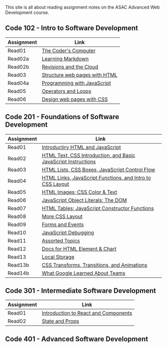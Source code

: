 This site is all about reading assignment notes on the ASAC Advanced Web Development course.

## Code 102 - Intro to Software Development

| Assignment |                    Link                         |
|------------|-------------------------------------------------|
|   Read01   | [The Coder's Computer](102/read01.md)           |
|   Read02a  | [Learning Markdown](102/read02a.md)             |
|   Read02b  | [Revisions and the Cloud](102/read02b.md)       |
|   Read03   | [Structure web pages with HTML](102/read03.md)  |
|   Read04a  | [Programming with JavaScript](102/read04a.md)   |
|   Read05   | [Operators and Loops](102/read05.md)            |
|   Read06   | [Design web pages with CSS](102/read06.md)      |


## Code 201 - Foundations of Software Development

| Assignment |                                     Link                                         |
|------------|----------------------------------------------------------------------------------|
|   Read01   | [Introductiry HTML and JavaScript](201/class-01.md)                              |
|   Read02   | [HTML Text, CSS Introduction, and Basic JavaScript Instructions](201/class-02.md)|
|   Read03   | [HTML Lists, CSS Boxes, JavaScript Control Flow](201/class-03.md)                |
|   Read04   | [HTML Links, JavaScript Functions, and Intro to CSS Layout](201/class-04.md)     |
|   Read05   | [HTML Images; CSS Color & Text](201/class-05.md)                                 |
|   Read06   | [JavaScript Object Literals; The DOM](201/class-06.md)                           |
|   Read07   | [HTML Tables; JavaScript Constructor Functions](201/class-07.md)                 |
|   Read08   | [More CSS Layout](201/class-08.md)                                               |
|   Read09   | [Forms and Events](201/class-09.md)                                              |
|   Read10   | [JavaScript Debugging](201/class-10.md)                                          |
|   Read11   | [Assorted Topics](201/class-11.md)                                               |
|   Read12   | [Docs for HTML Element & Chart](201/class-12.md)                                 |
|   Read13   | [Local Storage](201/class-13.md)                                                 |
|   Read13b  | [CSS Transforms, Transitions, and Animations](201/class-13b.md)                  |
|   Read14b  | [What Google Learned About Teams](201/class-14b.md)                              |



## Code 301 - Intermediate Software Development

| Assignment |                                     Link                                         |
|------------|----------------------------------------------------------------------------------|
|   Read01   | [Introduction to React and Components](301/class-01.md)                          |
|   Read02   | [State and Props](301/class-02.md)                                               |



## Code 401 - Advanced Software Development
